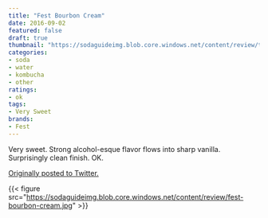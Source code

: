```yaml
---
title: "Fest Bourbon Cream"
date: 2016-09-02
featured: false
draft: true
thumbnail: "https://sodaguideimg.blob.core.windows.net/content/review/thumbs/fest-bourbon-cream.jpg"
categories:
- soda
- water
- kombucha
- other
ratings:
- ok
tags:
- Very Sweet
brands:
- Fest
---
```


Very sweet. Strong alcohol-esque flavor flows into sharp vanilla. Surprisingly clean finish. OK.

[Originally posted to Twitter.](https://twitter.com/Cavorter/status/771771868353273857)

{{< figure src="https://sodaguideimg.blob.core.windows.net/content/review/fest-bourbon-cream.jpg" >}}

